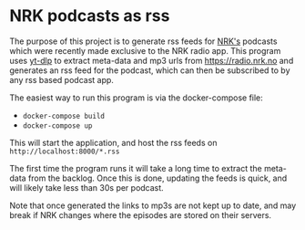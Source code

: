 # NRK podcasts as rss

The purpose of this project is to generate rss feeds for [NRK's](https://nrk.no)
podcasts which were recently made exclusive to the NRK radio app. This program
uses [yt-dlp](https://github.com/yt-dlp/yt-dlp) to extract meta-data and mp3
urls from https://radio.nrk.no and generates an rss feed for the podcast, which
can then be subscribed to by any rss based podcast app.

The easiest way to run this program is via the docker-compose file:

- `docker-compose build`
- `docker-compose up`

This will start the application, and host the rss feeds on
`http://localhost:8000/*.rss`

The first time the program runs it will take a long time to extract the meta-data
from the backlog. Once this is done, updating the feeds is quick, and will likely
take less than 30s per podcast.

Note that once generated the links to mp3s are not kept up to date, and may break
if NRK changes where the episodes are stored on their servers.